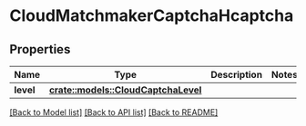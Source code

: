 # CloudMatchmakerCaptchaHcaptcha

## Properties

Name | Type | Description | Notes
------------ | ------------- | ------------- | -------------
**level** | [**crate::models::CloudCaptchaLevel**](CloudCaptchaLevel.md) |  | 

[[Back to Model list]](../README.md#documentation-for-models) [[Back to API list]](../README.md#documentation-for-api-endpoints) [[Back to README]](../README.md)


